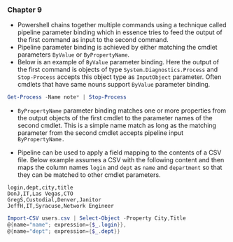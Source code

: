 ### Chapter 9

* Powershell chains together multiple commands using a technique called pipeline parameter binding which in essence tries to feed the output of the first command as input to the second command.
* Pipeline parameter binding is achieved by either matching the cmdlet parameters `ByValue` or `ByPropertyName`. 
* Below is an example of `ByValue` parameter binding. Here the output of the first command is objects of type `System.Diagnostics.Process` and `Stop-Process` accepts this object type as `InputObject` parameter. Often cmdlets that have same nouns support `ByValue` parameter binding.

```powershell
Get-Process -Name note* | Stop-Process
```

* `ByPropertyName` parameter  binding matches one or more properties from the output objects of the first cmdlet to the parameter names of the second cmdlet. This is a simple name match as long as the matching parameter from the second cmdlet accepts pipeline input `ByPropertyName.`

* Pipeline can be used to apply a field mapping to the contents of a CSV file. Below example assumes a CSV with the following content and then maps the column names `login` and `dept` as `name` and `department` so that they can be matched to other cmdlet parameters.

```csv
login,dept,city,title
DonJ,IT,Las Vegas,CTO
GregS,Custodial,Denver,Janitor
JeffH,IT,Syracuse,Network Engineer
```

```powershell
Import-CSV users.csv | Select-Object -Property City,Title
@{name="name"; expression={$_.login}},
@{name="dept"; expression={$_.dept}}
```

 



